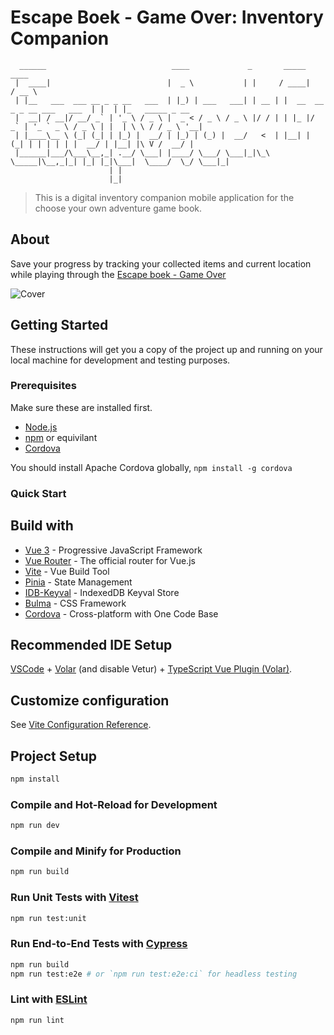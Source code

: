 # Escape Boek - Game Over: Inventory Companion

```text
  ______                            ____             _       _____                         ____
 |  ____|                          |  _ \           | |     / ____|                       / __ \
 | |__   ___  ___ __ _ _ __   ___  | |_) | ___   ___| | __ | |  __  __ _ _ __ ___   ___  | |  | |_   _____ _ __
 |  __| / __|/ __/ _` | '_ \ / _ \ |  _ < / _ \ / _ \ |/ / | | |_ |/ _` | '_ ` _ \ / _ \ | |  | \ \ / / _ \ '__|
 | |____\__ \ (_| (_| | |_) |  __/ | |_) | (_) |  __/   <  | |__| | (_| | | | | | |  __/ | |__| |\ V /  __/ |
 |______|___/\___\__,_| .__/ \___| |____/ \___/ \___|_|\_\  \_____|\__,_|_| |_| |_|\___|  \____/  \_/ \___|_|
                      | |
                      |_|
```

> This is a digital inventory companion mobile application for the choose your own adventure game book.

## About

Save your progress by tracking your collected items and current location while playing through the [Escape boek - Game Over](https://www.de-leukste-kinderboeken.com/producten/escape-boek-game-over-9789000375080)

![Cover](https://www.de-leukste-kinderboeken.com/sites/default/files/covers/9789000375080.jpg)

## Getting Started

These instructions will get you a copy of the project up and running on your local machine for development and testing purposes.

### Prerequisites

Make sure these are installed first.

- [Node.js](http://nodejs.org)
- [npm](https://www.npmjs.com/get-npm) or equivilant
- [Cordova][cordova]

You should install Apache Cordova globally, `npm install -g cordova`

### Quick Start

## Build with

- [Vue 3](https://vuejs.org/) - Progressive JavaScript Framework
- [Vue Router](https://router.vuejs.org/) - The official router for Vue.js
- [Vite](https://vitejs.dev/) - Vue Build Tool
- [Pinia](https://pinia.vuejs.org/) - State Management
- [IDB-Keyval](https://github.com/jakearchibald/idb-keyval) - IndexedDB Keyval Store
- [Bulma](https://bulma.io/) - CSS Framework
- [Cordova][cordova] - Cross-platform with One Code Base

## Recommended IDE Setup

[VSCode](https://code.visualstudio.com/) + [Volar](https://marketplace.visualstudio.com/items?itemName=Vue.volar) (and disable Vetur) + [TypeScript Vue Plugin (Volar)](https://marketplace.visualstudio.com/items?itemName=Vue.vscode-typescript-vue-plugin).

## Customize configuration

See [Vite Configuration Reference](https://vitejs.dev/config/).

## Project Setup

```sh
npm install
```

### Compile and Hot-Reload for Development

```sh
npm run dev
```

### Compile and Minify for Production

```sh
npm run build
```

### Run Unit Tests with [Vitest](https://vitest.dev/)

```sh
npm run test:unit
```

### Run End-to-End Tests with [Cypress](https://www.cypress.io/)

```sh
npm run build
npm run test:e2e # or `npm run test:e2e:ci` for headless testing
```

### Lint with [ESLint](https://eslint.org/)

```sh
npm run lint
```

[cordova]: https://cordova.apache.org/
